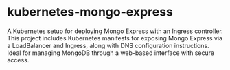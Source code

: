 # kubernetes-mongo-express
A Kubernetes setup for deploying Mongo Express with an Ingress controller. This project includes Kubernetes manifests for exposing Mongo Express via a LoadBalancer and Ingress, along with DNS configuration instructions. Ideal for managing MongoDB through a web-based interface with secure access.
